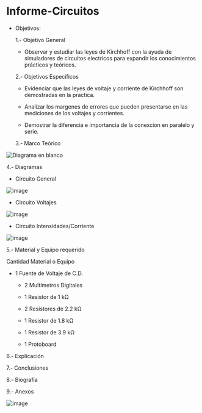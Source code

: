 # Informe-Circuitos
- Objetivos:

  1.- Objetivo General
   
     - Observar y estudiar las leyes de Kirchhoff con la ayuda de simuladores de circuitos electricos para expandir los conocimientos prácticos y teóricos.
     
  2.- Objetivos Específicos
   
     - Evidenciar que las leyes de voltaje y corriente de Kirchhoff son demostradas en la practica.
     
     - Analizar los margenes de errores que pueden presentarse en las mediciones de los voltajes y corrientes.
     
     - Demostrar la diferencia e importancia de la conexcion en paralelo y serie.
     
  3.- Marco Teórico   
     
![Diagrama en blanco](https://user-images.githubusercontent.com/76134214/102702370-ef436680-422f-11eb-9551-46e5a5d370a2.png)
   
   4.- Diagramas
   
   - Circuito General
   
   ![image](https://user-images.githubusercontent.com/76134214/102729920-af987f80-4300-11eb-9ece-5d53efa9d3b2.png)

   - Circuito Voltajes
   
   ![image](https://user-images.githubusercontent.com/76134214/102729927-b1fad980-4300-11eb-9de3-11b39391ea64.png)
   
   - Circuito Intensidades/Corriente
   
   ![image](https://user-images.githubusercontent.com/76134214/102729929-b45d3380-4300-11eb-80d7-d5b28da34e1c.png)
   
   5.- Material y Equipo requerido

   Cantidad Material o Equipo
     
   * 1 Fuente de Voltaje de C.D.
     
     * 2 Multímetros Digitales
     
     * 1 Resistor de 1 kΩ
     
     * 2 Resistores de 2.2 kΩ
     
     * 1 Resistor de 1.8 kΩ
     
     * 1 Resistor de 3.9 kΩ
     
     * 1 Protoboard
   
   6.- Explicación
   
   7.- Conclusiones
   
   8.- Biografía
   
   9.- Anexos

   ![image](https://user-images.githubusercontent.com/76134214/102729024-d5bc2080-42fc-11eb-9b49-e023a5800bc4.png)

